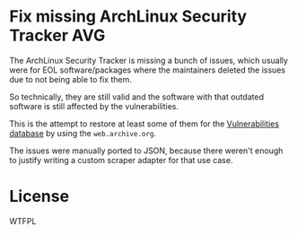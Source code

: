 
# Fix missing ArchLinux Security Tracker AVG

The ArchLinux Security Tracker is missing a bunch of issues, which usually were for
EOL software/packages where the maintainers deleted the issues due to not being able
to fix them.

So technically, they are still valid and the software with that outdated software is
still affected by the vulnerabilities.

This is the attempt to restore at least some of them for the [Vulnerabilities database](https://github.com/tholian-network/vulnerabilities)
by using the `web.archive.org`.

The issues were manually ported to JSON, because there weren't enough to justify writing
a custom scraper adapter for that use case.


# License

WTFPL

